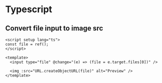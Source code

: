 # Typescript

## Convert file input to image src

```vue
<script setup lang="ts">
const file = ref();
</script>

<template>
  <input type="file" @change="(e) => (file = e.target.files[0])" />

  <img :src="URL.createObjectURL(file)" alt="Preview" />
</template>
```
